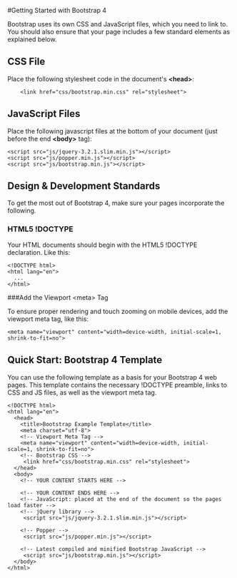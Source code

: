 
#Getting Started with Bootstrap 4

Bootstrap uses its own CSS and JavaScript files, which you need to link to. You should also ensure that your page includes a few standard elements as explained below.

## CSS File

Place the following stylesheet code in the document's **&lt;head&gt;**:
~~~
    <link href="css/bootstrap.min.css" rel="stylesheet">
~~~

## JavaScript Files

Place the following javascript files at the bottom of your document (just before the end **&lt;body&gt;** tag):
~~~
<script src="js/jquery-3.2.1.slim.min.js"></script>
<script src="js/popper.min.js"></script>
<script src="js/bootstrap.min.js"></script>
~~~

## Design & Development Standards

To get the most out of Bootstrap 4, make sure your pages incorporate the following.

### HTML5 !DOCTYPE

Your HTML documents should begin with the HTML5 !DOCTYPE declaration. Like this:
~~~
<!DOCTYPE html>
<html lang="en">
  ...
</html>
~~~

###Add the Viewport &lt;meta&gt; Tag

To ensure proper rendering and touch zooming on mobile devices, add the viewport meta tag, like this:
~~~
<meta name="viewport" content="width=device-width, initial-scale=1, shrink-to-fit=no">
~~~

## Quick Start: Bootstrap 4 Template

You can use the following template as a basis for your Bootstrap 4 web pages. This template contains the necessary !DOCTYPE preamble, links to CSS and JS files, 
as well as the viewport meta tag.
~~~
<!DOCTYPE html>
<html lang="en">
  <head>
    <title>Bootstrap Example Template</title>
    <meta charset="utf-8">
    <!-- Viewport Meta Tag -->
    <meta name="viewport" content="width=device-width, initial-scale=1, shrink-to-fit=no">
    <!-- Bootstrap CSS -->
     <link href="css/bootstrap.min.css" rel="stylesheet">
  </head>
  <body>
    <!-- YOUR CONTENT STARTS HERE -->
		
    <!-- YOUR CONTENT ENDS HERE -->
    <!-- JavaScript: placed at the end of the document so the pages load faster -->
    <!-- jQuery library -->
     <script src="js/jquery-3.2.1.slim.min.js"></script>

    <!-- Popper -->
     <script src="js/popper.min.js"></script>

    <!-- Latest compiled and minified Bootstrap JavaScript -->
     <script src="js/bootstrap.min.js"></script>
  </body>
</html>
~~~